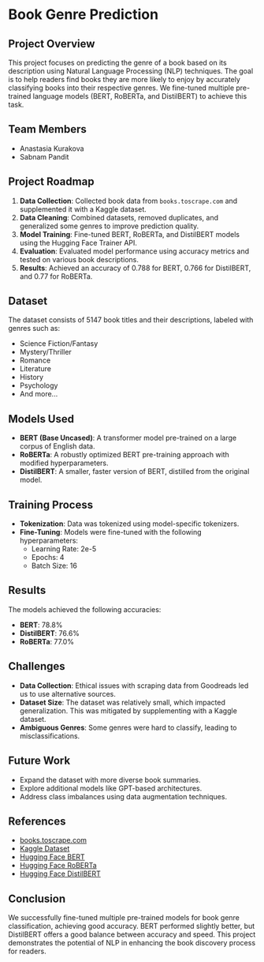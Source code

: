 
# Book Genre Prediction

## Project Overview
This project focuses on predicting the genre of a book based on its description using Natural Language Processing (NLP) techniques. The goal is to help readers find books they are more likely to enjoy by accurately classifying books into their respective genres. We fine-tuned multiple pre-trained language models (BERT, RoBERTa, and DistilBERT) to achieve this task.

## Team Members
- Anastasia Kurakova
- Sabnam Pandit

## Project Roadmap
1. **Data Collection**: Collected book data from `books.toscrape.com` and supplemented it with a Kaggle dataset.
2. **Data Cleaning**: Combined datasets, removed duplicates, and generalized some genres to improve prediction quality.
3. **Model Training**: Fine-tuned BERT, RoBERTa, and DistilBERT models using the Hugging Face Trainer API.
4. **Evaluation**: Evaluated model performance using accuracy metrics and tested on various book descriptions.
5. **Results**: Achieved an accuracy of 0.788 for BERT, 0.766 for DistilBERT, and 0.77 for RoBERTa.

## Dataset
The dataset consists of 5147 book titles and their descriptions, labeled with genres such as:
- Science Fiction/Fantasy
- Mystery/Thriller
- Romance
- Literature
- History
- Psychology
- And more...

## Models Used
- **BERT (Base Uncased)**: A transformer model pre-trained on a large corpus of English data.
- **RoBERTa**: A robustly optimized BERT pre-training approach with modified hyperparameters.
- **DistilBERT**: A smaller, faster version of BERT, distilled from the original model.

## Training Process
- **Tokenization**: Data was tokenized using model-specific tokenizers.
- **Fine-Tuning**: Models were fine-tuned with the following hyperparameters:
  - Learning Rate: 2e-5
  - Epochs: 4
  - Batch Size: 16

## Results
The models achieved the following accuracies:
- **BERT**: 78.8%
- **DistilBERT**: 76.6%
- **RoBERTa**: 77.0%

## Challenges
- **Data Collection**: Ethical issues with scraping data from Goodreads led us to use alternative sources.
- **Dataset Size**: The dataset was relatively small, which impacted generalization. This was mitigated by supplementing with a Kaggle dataset.
- **Ambiguous Genres**: Some genres were hard to classify, leading to misclassifications.

## Future Work
- Expand the dataset with more diverse book summaries.
- Explore additional models like GPT-based architectures.
- Address class imbalances using data augmentation techniques.


## References
- [books.toscrape.com](https://books.toscrape.com/index.html)
- [Kaggle Dataset](https://www.kaggle.com/datasets/athu1105/book-genre-prediction/data?select-data.csv)
- [Hugging Face BERT](https://huggingface.co/google-bert/bert-base-uncased#model-description)
- [Hugging Face RoBERTa](https://huggingface.co/docs/transformers/en/model_doc/roberta)
- [Hugging Face DistilBERT](https://huggingface.co/distilbert/distilbert-base-uncased)

## Conclusion
We successfully fine-tuned multiple pre-trained models for book genre classification, achieving good accuracy. BERT performed slightly better, but DistilBERT offers a good balance between accuracy and speed. This project demonstrates the potential of NLP in enhancing the book discovery process for readers.

